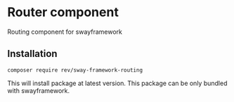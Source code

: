 # Router component
Routing component for swayframework

## Installation
```
composer require rev/sway-framework-routing
```

This will install package at latest version. 
This package can be only bundled with swayframework.
